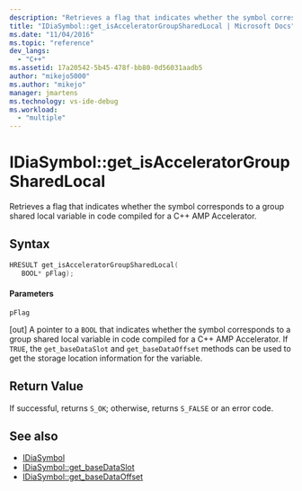 ```yaml
---
description: "Retrieves a flag that indicates whether the symbol corresponds to a group shared local variable in code compiled for a C++ AMP Accelerator."
title: "IDiaSymbol::get_isAcceleratorGroupSharedLocal | Microsoft Docs"
ms.date: "11/04/2016"
ms.topic: "reference"
dev_langs:
  - "C++"
ms.assetid: 17a20542-5b45-478f-bb80-0d56031aadb5
author: "mikejo5000"
ms.author: "mikejo"
manager: jmartens
ms.technology: vs-ide-debug
ms.workload:
  - "multiple"
---
```

# IDiaSymbol::get_isAcceleratorGroupSharedLocal
Retrieves a flag that indicates whether the symbol corresponds to a group shared local variable in code compiled for a C++ AMP Accelerator.

## Syntax

```C++
HRESULT get_isAcceleratorGroupSharedLocal(
   BOOL* pFlag);
```

#### Parameters
 `pFlag`

[out] A pointer to a `BOOL` that indicates whether the symbol corresponds to a group shared local variable in code compiled for a C++ AMP Accelerator. If `TRUE`, the `get_baseDataSlot` and `get_baseDataOffset` methods can be used to get the storage location information for the variable.

## Return Value
 If successful, returns `S_OK`; otherwise, returns `S_FALSE` or an error code.

## See also
- [IDiaSymbol](../../debugger/debug-interface-access/idiasymbol.md)
- [IDiaSymbol::get_baseDataSlot](../../debugger/debug-interface-access/idiasymbol-get-basedataslot.md)
- [IDiaSymbol::get_baseDataOffset](../../debugger/debug-interface-access/idiasymbol-get-basedataoffset.md)
